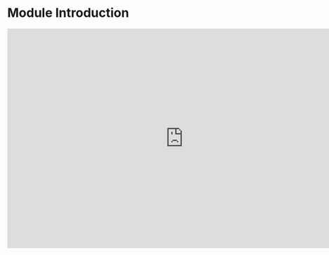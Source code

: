 # Module Introduction

<iframe width="800" height="500" src="https://www.youtube.com/embed/Uleqw7gI7l8?si=EyqcuKLRHoSIywP2" title="YouTube video player" frameborder="0" allow="accelerometer; autoplay; clipboard-write; encrypted-media; gyroscope; picture-in-picture; web-share" allowfullscreen=""></iframe>